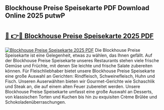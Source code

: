 ## Blockhouse Preise Speisekarte PDF Download Online 2025 putwP

# <h2><a href="http://gcdqofu.nevu.top/?p=Blockhouse+Preise+Speisekarte">🔗 👉🔴 Blockhouse Preise Speisekarte 2025 PDF</a></h2>

[![Blockhouse Preise Speisekarte 2025 PDF](https://i.imgur.com/dBaPXMq.png)](http://gcdqofu.nevu.top/?p=Blockhouse+Preise+Speisekarte)
Die Blockhouse Preise Speisekarte ist eine Gelegenheit, etwas zu wählen, das Ihnen gefällt. Auf der Blockhouse Preise Speisekarte unseres Restaurants stehen viele frische Gemüse und Früchte, mit denen Sie leichte und frische Salate zubereiten können. Für Fleischliebhaber bietet unsere Blockhouse Preise Speisekarte eine große Auswahl an Gerichten: Rindfleisch, Schweinefleisch, Huhn und Fisch. Unseren Auserwählten bieten wir Gourmet-Gerichte wie Schaschlik und Steak an, die auf einem alten Feuer zubereitet werden. Unsere Blockhouse Preise Speisekarte umfasst eine große Auswahl an Desserts, von klassischen Torten und Kuchen bis hin zu exquisiten Crème Brûlée und Schokoladenüberraschungen.
